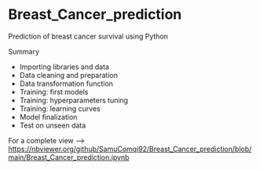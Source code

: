 # Breast_Cancer_prediction
Prediction of breast cancer survival using Python 

Summary
- Importing libraries and data
- Data cleaning and preparation
- Data transformation function
- Training: first models
- Training: hyperparameters tuning
- Training: learning curves
- Model finalization
- Test on unseen data

For a complete view --> https://nbviewer.org/github/SamuComqi92/Breast_Cancer_prediction/blob/main/Breast_Cancer_prediction.ipynb

